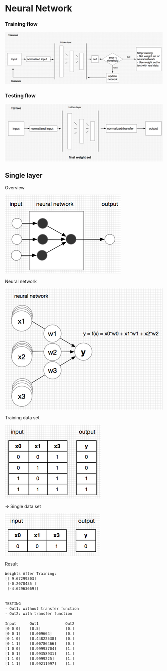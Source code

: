 # Neural Network

### Training flow

![Preview](readme/training_flow.png)

### Testing flow

![Preview](readme/testing_flow.png)


## Single layer

Overview

![Preview](readme/overview.png)

Neural network

![Preview](readme/neural_network.png)

Training data set

![Preview](readme/training_set.png)

=> Single data set

![Preview](readme/single_set.png)

Result
```
Weights After Training:
[[ 9.67299303]
 [-0.2078435 ]
 [-4.62963669]]


TESTING
- Out1: without transfer function
- Out2: with transfer function

Input      Out1            Out2      
[0 0 0]    [0.5]           [0.]      
[0 0 1]    [0.009664]      [0.]      
[0 1 0]    [0.44822538]    [0.]      
[0 1 1]    [0.00786466]    [0.]      
[1 0 0]    [0.99993704]    [1.]      
[1 0 1]    [0.99358931]    [1.]      
[1 1 0]    [0.9999225]     [1.]      
[1 1 1]    [0.99211997]    [1.]
```